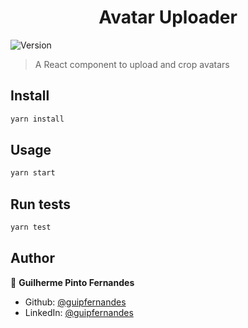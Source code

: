 <h1 align="center">Avatar Uploader</h1>
<p>
  <img alt="Version" src="https://img.shields.io/badge/version-0.1.0-blue.svg?cacheSeconds=2592000" />
</p>

> A React component to upload and crop avatars

## Install

```sh
yarn install
```

## Usage

```sh
yarn start
```

## Run tests

```sh
yarn test
```

## Author

👤 **Guilherme Pinto Fernandes**

* Github: [@guipfernandes](https://github.com/guipfernandes)
* LinkedIn: [@guipfernandes](https://linkedin.com/in/guipfernandes)
